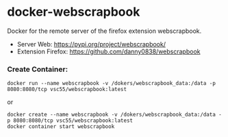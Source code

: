 # docker-webscrapbook

Docker for the remote server of the firefox extension webscrapbook. 
* Server Web: https://pypi.org/project/webscrapbook/
* Extension Firefox: https://github.com/danny0838/webscrapbook


### Create Container:
```
docker run --name webscrapbook -v /dokers/webscrapbook_data:/data -p 8080:8080/tcp vsc55/webscrapbook:latest
```
or
```
docker create --name webscrapbook -v /dokers/webscrapbook_data:/data -p 8080:8080/tcp vsc55/webscrapbook:latest
docker container start webscrapbook
```
